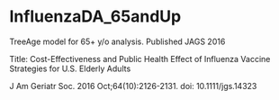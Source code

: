 # InfluenzaDA_65andUp
TreeAge model for 65+ y/o analysis. Published JAGS 2016

Title: Cost-Effectiveness and Public Health Effect of Influenza Vaccine Strategies for U.S. Elderly Adults

J Am Geriatr Soc. 2016 Oct;64(10):2126-2131. doi: 10.1111/jgs.14323

